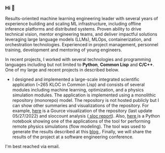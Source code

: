 ### Hi 👋
<!--
![GitHub Views](https://komarev.com/ghpvc/?username=jeosol&color=FAC151)
![Profile views](https://gpvc.arturio.dev/jeosol)
-->
Results-oriented machine learning engineering leader with several years of experience building and scaling ML infrastructure, including offline inference platforms and distributed systems. Proven ability to drive technical vision, mentor engineering teams, and deliver impactful solutions leveraging large language models (LLMs), MLOps, containerization, and orchestration technologies.
Experienced in project management, personnel training, development and mentoring of young engineers.

<!--I am an engineer with interests in machine learning/AI, optimization, large-scale software design and implementation. I studied Engineering in school and my research focused on developing efficient algorithms and workflows for large-scale problems with applications in AI, Machine learning. -->

In recent projects, I worked with several technologies and programming languages including but not limited to **Python**, **Common Lisp** and **C/C++**. One of my large and recent projects in described below. 

- I designed and implemented a large-scale integrated scientific application (~265 KLOC in Common Lisp) and consists of several modules including machine learning, optimization, and a physics simulation modules. The application is implemented using a monolithic repository (monorepo) model. The repository is not hosted publicly but I can show other summaries and visualizations of the repository. For example, <a href="https://youtu.be/9MBzpy3MYfs">here</a> is a Gource visualization of the repository (last update 05/27/2022) and sloccount analysis (<a href="https://github.com/jeosol/jeosol/blob/main/simapi_project.html"> sloc report</a>). Also, <a href="https://github.com/jeosol/simapi-docs/blob/main/remote_simulation_analysis.ipynb"> here </a> is a Python notebook showing one of the applications of the tool for performing remote physics simulations (flow modeling). The tool was used to generate the results described at this <a href="http://onwunalu.com/petroleum/"> blog </a>. Finally, we will share the results of the project at a software engineering conference.

I'm best reached via email. 

<!--
**jeosol/jeosol** is a ✨ _special_ ✨ repository because its `README.md` (this file) appears on your GitHub profile.

Here are some ideas to get you started:

- 🔭 I’m currently working on ...
- 🌱 I’m currently learning ...
- 👯 I’m looking to collaborate on ...
- 🤔 I’m looking for help with ...
- 💬 Ask me about ...
- 📫 How to reach me: ...
- 😄 Pronouns: ...
- ⚡ Fun fact: ...
-->
